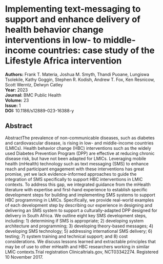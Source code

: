 # Implementing text-messaging to support and enhance delivery of health behavior change interventions in low- to middle-income countries: case study of the Lifestyle Africa intervention

**Authors:** Frank T. Materia, Joshua M. Smyth, Thandi Puoane, Lungiswa Tsolekile, Kathy Goggin, Stephen R. Kodish, Andrew T. Fox, Ken Resnicow, Scott Werntz, Delwyn Catley  
**Year:** 2023  
**Journal:** BMC Public Health  
**Volume:** 23  
**Issue:** 1  
**DOI:** 10.1186/s12889-023-16388-y  

## Abstract
AbstractThe prevalence of non-communicable diseases, such as diabetes and cardiovascular disease, is rising in low- and middle-income countries (LMICs). Health behavior change (HBC) interventions such as the widely used Diabetes Prevention Program (DPP) are effective at reducing chronic disease risk, but have not been adapted for LMICs. Leveraging mobile health (mHealth) technology such as text messaging (SMS) to enhance reach and participant engagement with these interventions has great promise, yet we lack evidence-informed approaches to guide the integration of SMS specifically to support HBC interventions in LMIC contexts. To address this gap, we integrated guidance from the mHealth literature with expertise and first-hand experience to establish specific development steps for building and implementing SMS systems to support HBC programming in LMICs. Specifically, we provide real-world examples of each development step by describing our experience in designing and delivering an SMS system to support a culturally-adapted DPP designed for delivery in South Africa. We outline eight key SMS development steps, including: 1) determining if SMS is appropriate; 2) developing system architecture and programming; 3) developing theory-based messages; 4) developing SMS technology; 5) addressing international SMS delivery; 6) testing; 7) system training and technical support; and 8) cost considerations. We discuss lessons learned and extractable principles that may be of use to other mHealth and HBC researchers working in similar LMIC contexts.Trial registration Clinicaltrials.gov, NCT03342274. Registered 10 November 2017.

